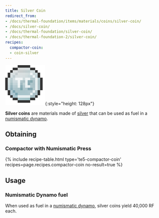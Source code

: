 ```yaml
---
title: Silver Coin
redirect_from:
- /docs/thermal-foundation/items/materials/coins/silver-coin/
- /docs/silver-coin/
- /docs/thermal-foundation/silver-coin/
- /docs/thermal-foundation-2/silver-coin/
recipes:
  compactor-coin:
  - coin-silver
---
```


![Silver coin](/assets/images/thermal-foundation-2/coin-silver.png){:style="height: 128px"}


**Silver coins** are materials made of [silver](/docs/1.12/thermal-foundation-2/silver-ingot/) that can be
used as fuel in a [numismatic dynamo](/docs/1.12/thermal-expansion-5/numismatic-dynamo/).


Obtaining
---------

### Compactor with Numismatic Press
{% include recipe-table.html type='te5-compactor-coin' recipes=page.recipes.compactor-coin no-result=true %}


Usage
-----

### Numismatic Dynamo fuel
When used as fuel in a [numismatic dynamo](/docs/1.12/thermal-expansion-5/numismatic-dynamo/), silver
coins yield 40,000 RF each.
